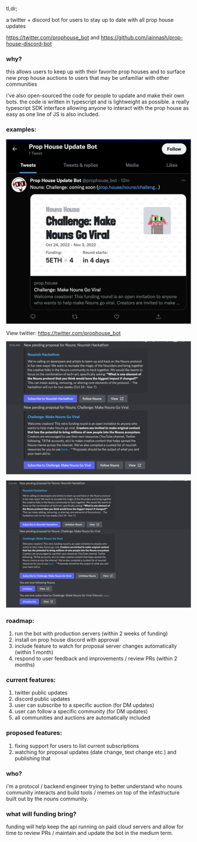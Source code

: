 tl,dr;

a twitter + discord bot for users to stay up to date with all prop house updates

https://twitter.com/prophouse_bot and https://github.com/iainnash/prop-house-discord-bot

### why?

this allows users to keep up with their favorite prop houses and to surface new prop house auctions to users that may be unfamiliar with other communities

i've also open-sourced the code for people to update and make their own bots. the code is written in typescript and is lightweight as possible. a really typescript SDK interface allowing anyone to interact with the prop house as easy as one line of JS is also included.

### examples:

![twitter screenshot](https://raw.githubusercontent.com/iainnash/prop-house-discord-bot/main/docs/img/twitter-screenshot.png)

View twitter: https://twitter.com/prophouse_bot

![public discord thread](https://raw.githubusercontent.com/iainnash/prop-house-discord-bot/main/docs/img/update-thread.png)

![dm thread](https://raw.githubusercontent.com/iainnash/prop-house-discord-bot/main/docs/img/dm-thread.png)

### roadmap:

1. run the bot with production servers (within 2 weeks of funding)
2. install on prop house discord with approval
3. include feature to watch for proposal server changes automatically (within 1 month)
4. respond to user feedback and improvements / review PRs (within 2 months)

### current features:

1. twitter public updates
2. discord public updates
3. user can subscribe to a specific auction (for DM updates)
4. user can follow a specific community (for DM updates)
5. all communities and auctions are automatically included

### proposed features:

1. fixing support for users to list current subscriptions
2. watching for proposal updates (date change, text change etc.) and publishing that

### who?

i'm a protocol / backend engineer trying to better understand who nouns community interacts and build tools / memes on top of the infastructure built out by the nouns community.

### what will funding bring?

funding will help keep the api running on paid cloud servers and allow for time to review PRs / maintain and update the bot in the medium term.